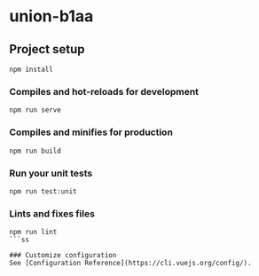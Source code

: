 # union-b1aa

## Project setup
```
npm install
```

### Compiles and hot-reloads for development
```
npm run serve
```

### Compiles and minifies for production
```
npm run build
```

### Run your unit tests
```
npm run test:unit
```

### Lints and fixes files
````
npm run lint
```ss

### Customize configuration
See [Configuration Reference](https://cli.vuejs.org/config/).
